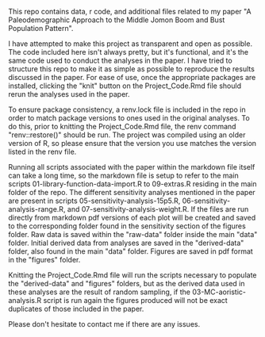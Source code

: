 This repo contains data, r code, and additional files related to my paper "A Paleodemographic Approach to the Middle Jomon Boom and Bust Population Pattern".

I have attempted to make this project as transparent and open as possible. The code included here isn't always pretty, but it's functional, and it's the same code used to conduct the analyses in the paper. 
I have tried to structure this repo to make it as simple as possible to reproduce the results discussed in the paper. 
For ease of use, once the appropriate packages are installed, clicking the "knit" button on the Project_Code.Rmd file should rerun the analyses used in the paper. 

To ensure package consistency, a renv.lock file is included in the repo in order to match package versions to ones used in the original analyses.
To do this, prior to knitting the Project_Code.Rmd file, the renv command "renv::restore()" should be run.
The project was compiled using an older version of R, so please ensure that the version you use matches the version listed in the renv file. 

Running all scripts associated with the paper within the markdown file itself can take a long time, so the markdown file is setup to refer to the main scripts 01-library-function-data-import.R to 09-extras.R residing in the main folder of the repo. The different sensitivity analyses mentioned in the paper are present in scripts 05-sensitivity-analysis-15p5.R, 06-sensitivity-analysis-range.R, and 07-sensitivity-analysis-weight.R. If the files are run directly from markdown pdf versions of each plot will be created and saved to the corresponding folder found in the sensitivity section of the figures folder. Raw data is saved within the "raw-data" folder inside the main "data" folder. Initial derived data from analyses are saved in the "derived-data" folder, also found in the main "data" folder. Figures are saved in pdf format in the "figures" folder. 

Knitting the Project_Code.Rmd file will run the scripts necessary to populate the "derived-data" and "figures" folders, but as the derived data used in these analyses are the result of random sampling, if the 03-MC-aoristic-analysis.R script is run again the figures produced will not be exact duplicates of those included in the paper.  

Please don't hesitate to contact me if there are any issues.